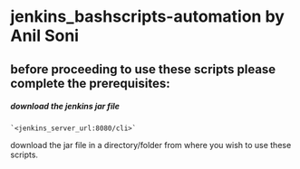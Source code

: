 # jenkins_bashscripts-automation by Anil Soni
## before proceeding to use these scripts please complete the prerequisites:
##### download the jenkins jar file 
```
`<jenkins_server_url:8080/cli>`
```
download the jar file in a directory/folder from where you wish to use these scripts.
